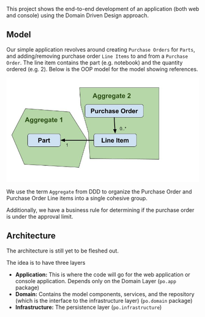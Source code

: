 
This project shows the end-to-end development of an application (both web and console) using the Domain Driven Design approach.

## Model

Our simple application revolves around creating `Purchase Orders` for `Parts`, and adding/removing purchase order `Line Items` to and from a `Purchase Order`. The line item contains the part (e.g. notebook) and the quantity ordered (e.g. 2). Below is the OOP model for the model showing references. 

![Module](img/PurchaseOrderDiagram.jpg)

We use the term `Aggregate` from DDD to organize the Purchase Order and Purchase Order Line items into a single cohesive group. 

Additionally, we have a business rule for determining if the purchase order is under the approval limit.

## Architecture

The architecture is still yet to be fleshed out.

The idea is to have three layers
- **Application:** This is where the code will go for the web application or console application. Depends only on the Domain Layer (`po.app` package)
- **Domain:** Contains the model components, services, and the repository (which is the interface to the infrastructure layer) (`po.domain` package)
- **Infrastructure:** The persistence layer (`po.infrastructure`)




